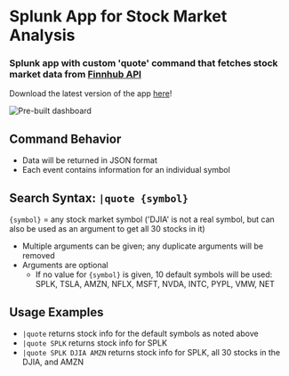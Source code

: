 # Splunk App for Stock Market Analysis
### Splunk app with custom 'quote' command that fetches stock market data from [Finnhub API](https://finnhub.io/docs/api)
Download the latest version of the app [here](https://github.com/sidward35/splunk-stocks-analysis/releases/download/v0.7.2/splunk-stocks-analysis.spl)!

![Pre-built dashboard](https://i.imgur.com/vQhmrwY.png)

## Command Behavior
- Data will be returned in JSON format
- Each event contains information for an individual symbol

## Search Syntax: `|quote {symbol}`
`{symbol}` = any stock market symbol ('DJIA' is not a real symbol, but can also be used as an argument to get all 30 stocks in it)
- Multiple arguments can be given; any duplicate arguments will be removed
- Arguments are optional
  - If no value for `{symbol}` is given, 10 default symbols will be used: SPLK, TSLA, AMZN, NFLX, MSFT, NVDA, INTC, PYPL, VMW, NET

## Usage Examples
- `|quote` returns stock info for the default symbols as noted above
- `|quote SPLK` returns stock info for SPLK
- `|quote SPLK DJIA AMZN` returns stock info for SPLK, all 30 stocks in the DJIA, and AMZN
